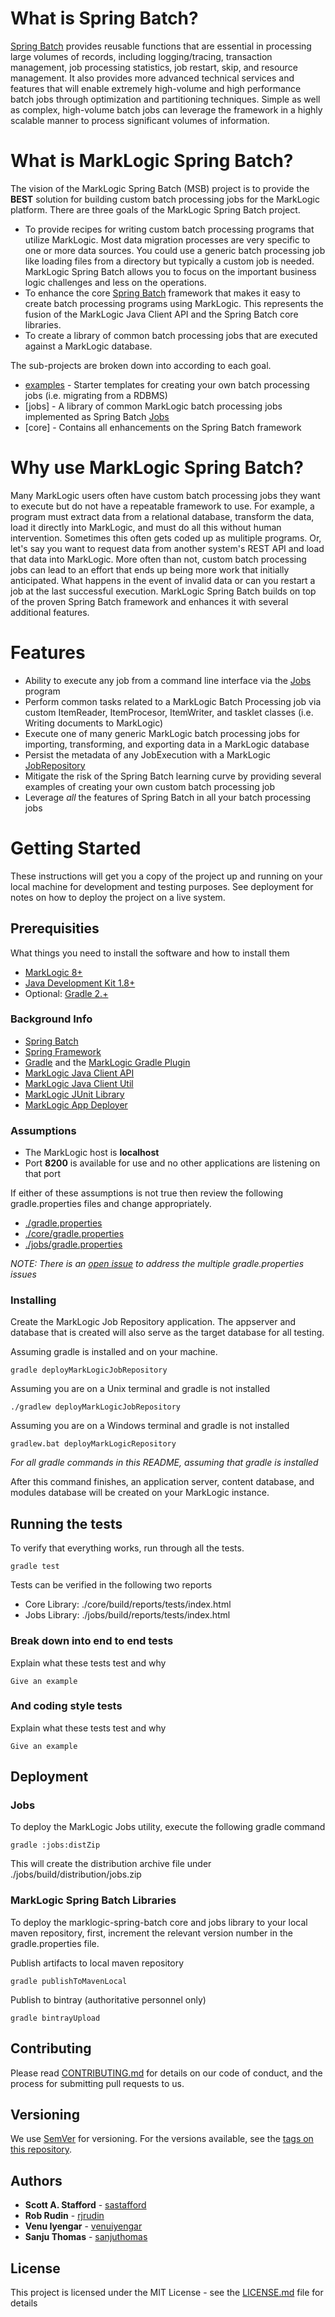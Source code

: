 # What is Spring Batch?

[Spring Batch](http://docs.spring.io/spring-batch/trunk/reference/html/) provides reusable functions that are essential in processing large volumes of records, including logging/tracing, transaction management, job processing statistics, job restart, skip, and resource management. It also provides more advanced technical services and features that will enable extremely high-volume and high performance batch jobs through optimization and partitioning techniques. Simple as well as complex, high-volume batch jobs can leverage the framework in a highly scalable manner to process significant volumes of information.

# What is MarkLogic Spring Batch?
The vision of the MarkLogic Spring Batch (MSB) project is to provide the **BEST** solution for building custom batch processing jobs for the MarkLogic platform.  There are three goals of the MarkLogic Spring Batch project.  

* To provide recipes for writing custom batch processing programs that utilize MarkLogic.  Most data migration processes are very specific to one or more data sources.  You could use a generic batch processing job like loading files from a directory but typically a custom job is needed.  MarkLogic Spring Batch allows you to focus on the important business logic challenges and less on the operations.  
* To enhance the core [Spring Batch](http://docs.spring.io/spring-batch/apidocs/) framework that makes it easy to create batch processing programs using MarkLogic.  This represents the fusion of the MarkLogic Java Client API and the Spring Batch core libraries.  
* To create a library of common batch processing jobs that are executed against a MarkLogic database.  

The sub-projects are broken down into according to each goal.

* [examples](https://github.com/sastafford/marklogic-spring-batch/tree/master/examples) - Starter templates for creating your own batch processing jobs (i.e. migrating from a RDBMS)
* [jobs] - A library of common MarkLogic batch processing jobs implemented as Spring Batch [Jobs](http://docs.spring.io/spring-batch/trunk/reference/html/domain.html#domainJob)
* [core] - Contains all enhancements on the Spring Batch framework

# Why use MarkLogic Spring Batch?
Many MarkLogic users often have custom batch processing jobs they want to execute but do not have a repeatable framework to use.  For example, a program must extract data from a relational database, transform the data, load it directly into MarkLogic, and must do all this without human intervention.  Sometimes this often gets coded up as mulitiple programs.  Or, let's say you want to request data from another system's REST API and load that data into MarkLogic.  More often than not, custom batch processing jobs can lead to an effort that ends up being more work that initially anticipated.  What happens in the event of invalid data or can you restart a job at the last successful execution.  MarkLogic Spring Batch builds on top of the proven Spring Batch framework and enhances it with several additional features.

# Features
* Ability to execute any job from a command line interface via the [Jobs]() program
* Perform common tasks related to a MarkLogic Batch Processing job via custom ItemReader, ItemProcesor, ItemWriter, and tasklet classes (i.e. Writing documents to MarkLogic)
* Execute one of many generic MarkLogic batch processing jobs for importing, transforming, and exporting data in a MarkLogic database
* Persist the metadata of any JobExecution with a MarkLogic [JobRepository](http://docs.spring.io/spring-batch/trunk/reference/html/domain.html#domainJobRepository)
* Mitigate the risk of the Spring Batch learning curve by providing several examples of creating your own custom batch processing job
* Leverage _all_ the features of Spring Batch in all your batch processing jobs 

# Getting Started

These instructions will get you a copy of the project up and running on your local machine for development and testing purposes. See deployment for notes on how to deploy the project on a live system.

## Prerequisities

What things you need to install the software and how to install them

* [MarkLogic 8+](http://developer.marklogic.com/products)
* [Java Development Kit 1.8+](http://www.oracle.com/technetwork/java/javase/downloads/jdk8-downloads-2133151.html)
* Optional: [Gradle 2.+](http://gradle.org/gradle-download/)

### Background Info
* [Spring Batch](http://docs.spring.io/spring-batch/trunk/reference/html/)
* [Spring Framework](https://projects.spring.io/spring-framework/)
* [Gradle](http://gradle.org/) and the [MarkLogic Gradle Plugin](http://developer.marklogic.com/code/ml-gradle)
* [MarkLogic Java Client API](http://developer.marklogic.com/products/java)
* [MarkLogic Java Client Util](https://github.com/rjrudin/ml-javaclient-util)
* [MarkLogic JUnit Library](https://github.com/rjrudin/ml-junit)
* [MarkLogic App Deployer](https://github.com/rjrudin/ml-app-deployer)

### Assumptions
* The MarkLogic host is **localhost**
* Port **8200** is available for use and no other applications are listening on that port

If either of these assumptions is not true then review the following gradle.properties files and change appropriately.
* [./gradle.properties]()
* [./core/gradle.properties]()
* [./jobs/gradle.properties]()

_NOTE: There is an [open issue](https://github.com/sastafford/marklogic-spring-batch/issues/69) to address the multiple gradle.properties issues_

### Installing

Create the MarkLogic Job Repository application.  The appserver and database that is created will also serve as the target database for all testing. 

Assuming gradle is installed and on your machine.
```
gradle deployMarkLogicJobRepository
```

Assuming you are on a Unix terminal and gradle is not installed
```
./gradlew deployMarkLogicJobRepository
```
 
Assuming you are on a Windows terminal and gradle is not installed
```
gradlew.bat deployMarkLogicRepository
```

_For all gradle commands in this README, assuming that gradle is installed_

After this command finishes, an application server, content database, and modules database will be created on your MarkLogic instance.

## Running the tests

To verify that everything works, run through all the tests.

```
gradle test
```

Tests can be verified in the following two reports

* Core Library: ./core/build/reports/tests/index.html
* Jobs Library: ./jobs/build/reports/tests/index.html

### Break down into end to end tests

Explain what these tests test and why

```
Give an example
```

### And coding style tests

Explain what these tests test and why

```
Give an example
```

## Deployment

### Jobs
To deploy the MarkLogic Jobs utility, execute the following gradle command

```
gradle :jobs:distZip
```

This will create the distribution archive file under ./jobs/build/distribution/jobs.zip

### MarkLogic Spring Batch Libraries
To deploy the marklogic-spring-batch core and jobs library to your local maven repository, first, increment the relevant version number in the gradle.properties file.

Publish artifacts to local maven repository

```
gradle publishToMavenLocal
```

Publish to bintray (authoritative personnel only)

```
gradle bintrayUpload
```


## Contributing

Please read [CONTRIBUTING.md](CONTRIBUTING.md) for details on our code of conduct, and the process for submitting pull requests to us.

## Versioning

We use [SemVer](http://semver.org/) for versioning. For the versions available, see the [tags on this repository](https://github.com/your/project/tags). 

## Authors

* **Scott A. Stafford** - [sastafford](https://github.com/sastafford)
* **Rob Rudin** - [rjrudin](https://github.com/rjrudin)
* **Venu Iyengar** - [venuiyengar](https://github.com/iyengar)
* **Sanju Thomas** - [sanjuthomas](https://github.com/sanjuthomas)

## License

This project is licensed under the MIT License - see the [LICENSE.md](LICENSE.md) file for details
